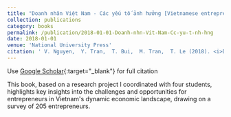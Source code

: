 ```yaml
---
title: "Doanh nhân Việt Nam - Các yếu tố ảnh hưởng [Vietnamese entrepreneurs – Factors affecting performance]"
collection: publications
category: books
permalink: /publication/2018-01-01-Doanh-nhn-Vit-Nam-Cc-yu-t-nh-hng
date: 2018-01-01
venue: 'National University Press'
citation: ' V. Nguyen,  Y. Tran,  T. Bui,  M. Tran,  T. Le (2018). <i>Doanh nhân Việt Nam - Các yếu tố ảnh hưởng [Vietnamese entrepreneurs – Factors affecting performance]</i>. National University Press.'
---
```

Use [Google Scholar](https://scholar.google.com/scholar?q=Doanh+nhân+Việt+Nam+-+Các+yếu+tố+ảnh+hưởng[Vietnamese+entrepreneurs+–+Factors+affecting+performance]){:target="_blank"} for full citation

This book, based on a research project I coordinated with four students, highlights key insights into the challenges and opportunities for entrepreneurs in Vietnam's dynamic economic landscape, drawing on a survey of 205 entrepreneurs.
